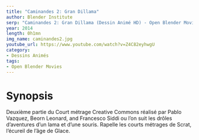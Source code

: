 ```yaml
---
title: "Caminandes 2: Gran Dillama"
author: Blender Institute
serp: "Caminandes 2: Gran Dillama (Dessin Animé HD) - Open Blender Movies"
year: 2014
length: 0h1mn
img_name: caminandes2.jpg
youtube_url: https://www.youtube.com/watch?v=Z4C82eyhwgU
category:
- Dessins Animés
tags:
- Open Blender Movies
---
```


# Synopsis
Deuxième partie du Court métrage Creative Commons réalisé par Pablo Vazquez, Beorn Leonard, and Francesco Siddi ou l’on suit les drôles d’aventures d’un lama et d’une souris. Rapelle les courts métrages de Scrat, l’écureil de l’âge de Glace.